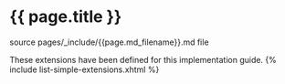 # {{ page.title }}

source pages/_include/{{page.md_filename}}.md  file

These extensions have been defined for this implementation guide.
{% include list-simple-extensions.xhtml %}
